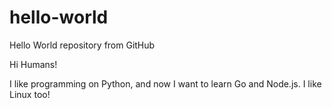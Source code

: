 # hello-world
Hello World repository from GitHub

Hi Humans!

I like programming on Python, and now I want to learn Go and Node.js.
I like Linux too!
